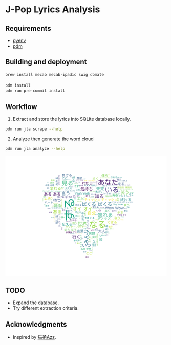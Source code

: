 # J-Pop Lyrics Analysis

## Requirements

- [pyenv](https://github.com/pyenv/pyenv)
- [pdm](https://pdm.fming.dev/latest/)

## Building and deployment

```sh
brew install mecab mecab-ipadic swig dbmate

pdm install
pdm run pre-commit install
```

## Workflow

1. Extract and store the lyrics into SQLite database locally.

```sh
pdm run jla scrape --help
```

2. Analyze then generate the word cloud

```sh
pdm run jla analyze --help
```

![word cloud sample](examples/word_cloud_sample.png)

## TODO

- Expand the database.
- Try different extraction criteria.

## Acknowledgments

- Inspired by [猫弟Azz](https://www.douban.com/note/630489583/).